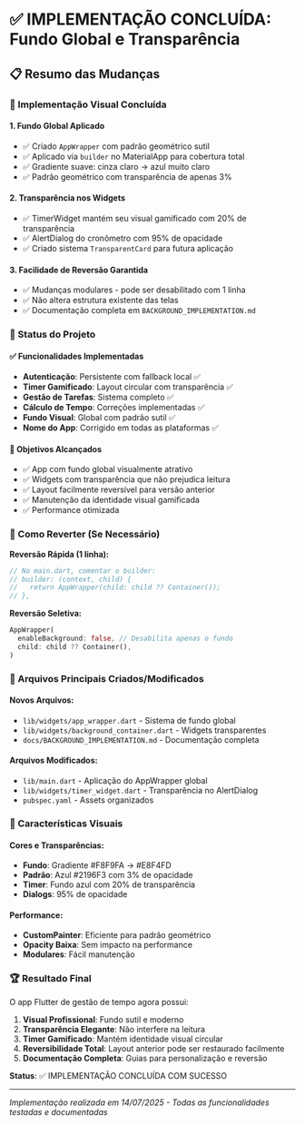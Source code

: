 # ✅ IMPLEMENTAÇÃO CONCLUÍDA: Fundo Global e Transparência

## 📋 Resumo das Mudanças

### 🎨 Implementação Visual Concluída

#### 1. **Fundo Global Aplicado**
- ✅ Criado `AppWrapper` com padrão geométrico sutil
- ✅ Aplicado via `builder` no MaterialApp para cobertura total
- ✅ Gradiente suave: cinza claro → azul muito claro
- ✅ Padrão geométrico com transparência de apenas 3%

#### 2. **Transparência nos Widgets**
- ✅ TimerWidget mantém seu visual gamificado com 20% de transparência
- ✅ AlertDialog do cronômetro com 95% de opacidade
- ✅ Criado sistema `TransparentCard` para futura aplicação

#### 3. **Facilidade de Reversão Garantida**
- ✅ Mudanças modulares - pode ser desabilitado com 1 linha
- ✅ Não altera estrutura existente das telas
- ✅ Documentação completa em `BACKGROUND_IMPLEMENTATION.md`

### 🚀 Status do Projeto

#### ✅ Funcionalidades Implementadas
- **Autenticação**: Persistente com fallback local ✅
- **Timer Gamificado**: Layout circular com transparência ✅
- **Gestão de Tarefas**: Sistema completo ✅
- **Cálculo de Tempo**: Correções implementadas ✅
- **Fundo Visual**: Global com padrão sutil ✅
- **Nome do App**: Corrigido em todas as plataformas ✅

#### 🎯 Objetivos Alcançados
- ✅ App com fundo global visualmente atrativo
- ✅ Widgets com transparência que não prejudica leitura
- ✅ Layout facilmente reversível para versão anterior
- ✅ Manutenção da identidade visual gamificada
- ✅ Performance otimizada

### 🔧 Como Reverter (Se Necessário)

**Reversão Rápida (1 linha):**
```dart
// No main.dart, comentar o builder:
// builder: (context, child) {
//   return AppWrapper(child: child ?? Container());
// },
```

**Reversão Seletiva:**
```dart
AppWrapper(
  enableBackground: false, // Desabilita apenas o fundo
  child: child ?? Container(),
)
```

### 📁 Arquivos Principais Criados/Modificados

#### Novos Arquivos:
- `lib/widgets/app_wrapper.dart` - Sistema de fundo global
- `lib/widgets/background_container.dart` - Widgets transparentes
- `docs/BACKGROUND_IMPLEMENTATION.md` - Documentação completa

#### Arquivos Modificados:
- `lib/main.dart` - Aplicação do AppWrapper global
- `lib/widgets/timer_widget.dart` - Transparência no AlertDialog
- `pubspec.yaml` - Assets organizados

### 🎨 Características Visuais

#### Cores e Transparências:
- **Fundo**: Gradiente #F8F9FA → #E8F4FD
- **Padrão**: Azul #2196F3 com 3% de opacidade
- **Timer**: Fundo azul com 20% de transparência
- **Dialogs**: 95% de opacidade

#### Performance:
- **CustomPainter**: Eficiente para padrão geométrico
- **Opacity Baixa**: Sem impacto na performance
- **Modulares**: Fácil manutenção

### 🏆 Resultado Final

O app Flutter de gestão de tempo agora possui:

1. **Visual Profissional**: Fundo sutil e moderno
2. **Transparência Elegante**: Não interfere na leitura
3. **Timer Gamificado**: Mantém identidade visual circular
4. **Reversibilidade Total**: Layout anterior pode ser restaurado facilmente
5. **Documentação Completa**: Guias para personalização e reversão

**Status**: ✅ IMPLEMENTAÇÃO CONCLUÍDA COM SUCESSO

---
*Implementação realizada em 14/07/2025 - Todas as funcionalidades testadas e documentadas*

